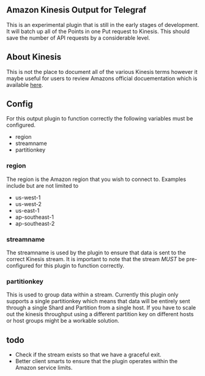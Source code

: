 ## Amazon Kinesis Output for Telegraf

This is an experimental plugin that is still in the early stages of development. It will batch up all of the Points
in one Put request to Kinesis. This should save the number of API requests by a considerable level.

## About Kinesis

This is not the place to document all of the various Kinesis terms however it
maybe useful for users to review Amazons official docuementation which is available
[here](http://docs.aws.amazon.com/kinesis/latest/dev/key-concepts.html).

## Config

For this output plugin to function correctly the following variables must be configured.

* region
* streamname
* partitionkey

### region

The region is the Amazon region that you wish to connect to. Examples include but are not limited to
* us-west-1
* us-west-2
* us-east-1
* ap-southeast-1
* ap-southeast-2

### streamname

The streamname is used by the plugin to ensure that data is sent to the correct Kinesis stream. It is important to
note that the stream *MUST* be pre-configured for this plugin to function correctly.

### partitionkey

This is used to group data within a stream. Currently this plugin only supports a single partitionkey which means
that data will be entirely sent through a single Shard and Partition from a single host. If you have to scale out the
kinesis throughput using a different partition key on different hosts or host groups might be a workable solution.


## todo

* Check if the stream exists so that we have a graceful exit.
* Better client smarts to ensure that the plugin operates within the Amazon service limits.